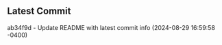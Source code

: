 
## Latest Commit
ab34f9d - Update README with latest commit info (2024-08-29 16:59:58 -0400) <Yunxi-Zhou>
